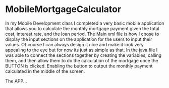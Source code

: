 # MobileMortgageCalculator
In my Mobile Development class I completed a very basic mobile application that allows you to calculate the monthly mortgage payment given the total cost, interest rate, and the loan period.
The Main xml file is how I chose to display the input sections on the application for the users to input their values. Of course I can always design it nice and make it look very appealing to the eye but for now its just as simple as that. In the java file I was able to connect the sections together by creating the variables, calling them, and then allow them to do the calculation of the mortgage once the BUTTON is clicked. Enabling the button to output the monthly payment calculated in the middle of the screen. 

The APP...

